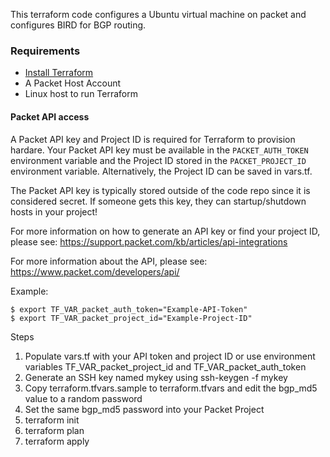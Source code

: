 This terraform code configures a Ubuntu virtual machine on packet and configures BIRD for BGP routing.


### Requirements

- [Install Terraform](https://www.terraform.io/intro/getting-started/install.html)
- A Packet Host Account
- Linux host to run Terraform

#### Packet API access

A Packet API key and Project ID is required for Terraform to provision hardare.
Your Packet API key must be available in the `PACKET_AUTH_TOKEN` environment variable
and the Project ID stored in the `PACKET_PROJECT_ID` environment variable.
Alternatively, the Project ID can be saved in vars.tf.

The Packet API key is typically stored outside of the code repo since it is considered secret.
If someone gets this key, they can startup/shutdown hosts in your project!

For more information on how to generate an API key or find your project ID, please see:
https://support.packet.com/kb/articles/api-integrations

For more information about the API, please see:
https://www.packet.com/developers/api/

Example:
```ShellSession
$ export TF_VAR_packet_auth_token="Example-API-Token"
$ export TF_VAR_packet_project_id="Example-Project-ID"
```


Steps
1. Populate vars.tf with your API token and project ID or use environment variables TF_VAR_packet_project_id 
and TF_VAR_packet_auth_token
2. Generate an SSH key named mykey using ssh-keygen -f mykey
3. Copy terraform.tfvars.sample to terraform.tfvars and edit the bgp_md5 value to a random password
4. Set the same bgp_md5 password into your Packet Project 
5. terraform init
6. terraform plan
7. terraform apply
